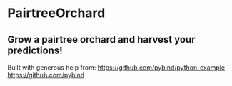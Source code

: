 # PairtreeOrchard

## Grow a pairtree orchard and harvest your predictions!


Built with generous help from:
https://github.com/pybind/python_example
https://github.com/pybind